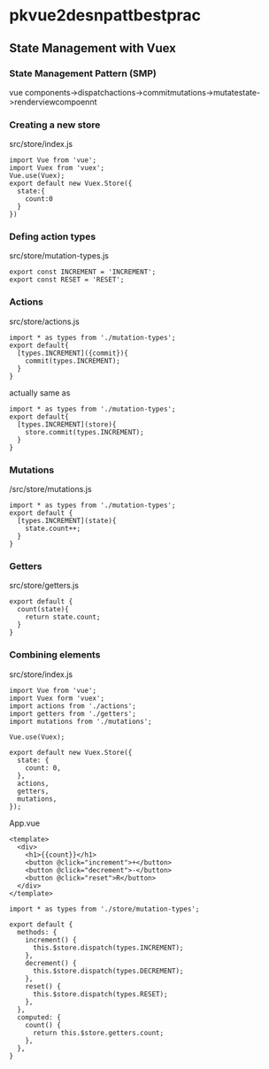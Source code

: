 # pkvue2desnpattbestprac
## State Management with Vuex
### State Management Pattern (SMP)
vue components->dispatchactions->commitmutations->mutatestate->renderviewcompoennt



### Creating a new store
src/store/index.js
```
import Vue from 'vue';
import Vuex from 'vuex';
Vue.use(Vuex);
export default new Vuex.Store({
  state:{
    count:0
  }
})
```
### Defing action types

src/store/mutation-types.js
```
export const INCREMENT = 'INCREMENT';
export const RESET = 'RESET';
```

### Actions
src/store/actions.js
```
import * as types from './mutation-types';
export default{
  [types.INCREMENT]({commit}){
    commit(types.INCREMENT);
  }
}
```
actually same as
```
import * as types from './mutation-types';
export default{
  [types.INCREMENT](store){
    store.commit(types.INCREMENT);
  }
}
```


### Mutations
/src/store/mutations.js
```
import * as types from './mutation-types';
export default {
  [types.INCREMENT](state){
    state.count++;
  }
}
```
### Getters
src/store/getters.js
```
export default {
  count(state){
    return state.count;
  }
}
```

### Combining elements
src/store/index.js
```
import Vue from 'vue';
import Vuex form 'vuex';
import actions from './actions';
import getters from './getters';
import mutations from './mutations';

Vue.use(Vuex);

export default new Vuex.Store({
  state: {
    count: 0,
  },
  actions,
  getters,
  mutations,
});
```
App.vue
```
<template>
  <div>
    <h1>{{count}}</h1>
    <button @click="increment">+</button>
    <button @click="decrement">-</button>
    <button @click="reset">R</button>
  </div>
</template>
```

```
import * as types from './store/mutation-types';

export default {
  methods: {
    increment() {
      this.$store.dispatch(types.INCREMENT);
    },
    decrement() {
      this.$store.dispatch(types.DECREMENT);
    },
    reset() {
      this.$store.dispatch(types.RESET);
    },
  },
  computed: {
    count() {
      return this.$store.getters.count;
    },
  },
}
```
